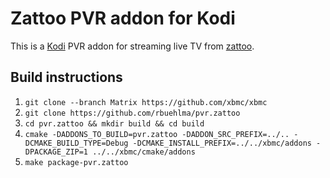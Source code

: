# Zattoo PVR addon for Kodi

This is a [Kodi](https://kodi.tv) PVR addon for streaming live TV from [zattoo](https://zattoo.com).

## Build instructions

1. `git clone --branch Matrix https://github.com/xbmc/xbmc`
2. `git clone https://github.com/rbuehlma/pvr.zattoo`
3. `cd pvr.zattoo && mkdir build && cd build`
4. `cmake -DADDONS_TO_BUILD=pvr.zattoo -DADDON_SRC_PREFIX=../.. -DCMAKE_BUILD_TYPE=Debug -DCMAKE_INSTALL_PREFIX=../../xbmc/addons -DPACKAGE_ZIP=1 ../../xbmc/cmake/addons`
5. `make package-pvr.zattoo`
